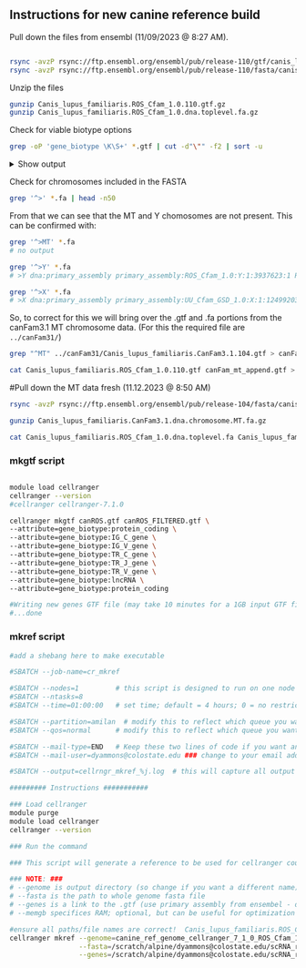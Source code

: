 ## Instructions for new canine reference build


Pull down the files from ensembl (11/09/2023 @ 8:27 AM).
```sh

rsync -avzP rsync://ftp.ensembl.org/ensembl/pub/release-110/gtf/canis_lupus_familiaris/Canis_lupus_familiaris.ROS_Cfam_1.0.110.gtf.gz .
rsync -avzP rsync://ftp.ensembl.org/ensembl/pub/release-110/fasta/canis_lupus_familiaris/dna/Canis_lupus_familiaris.ROS_Cfam_1.0.dna.toplevel.fa.gz .

```

Unzip the files
```sh
gunzip Canis_lupus_familiaris.ROS_Cfam_1.0.110.gtf.gz
gunzip Canis_lupus_familiaris.ROS_Cfam_1.0.dna.toplevel.fa.gz
```

Check for viable biotype options
```sh
grep -oP 'gene_biotype \K\S+' *.gtf | cut -d"\"" -f2 | sort -u
```

<details>
  <summary>Show output</summary>
```sh
###output
# IG_C_gene
# IG_V_gene
# TR_C_gene
# TR_J_gene
# TR_V_gene
# Y_RNA
# lncRNA
# miRNA
# misc_RNA
# processed_pseudogene
# protein_coding
# pseudogene
# rRNA
# ribozyme
# scaRNA
# snRNA
# snoRNA
# vault_RNA
```
</details>


Check for chromosomes included in the FASTA
```sh
grep '^>' *.fa | head -n50
```

From that we can see that the MT and Y chomosomes are not present. This can be confirmed with:
```sh
grep '^>MT' *.fa
# no output

grep '^>Y' *.fa
# >Y dna:primary_assembly primary_assembly:ROS_Cfam_1.0:Y:1:3937623:1 REF

grep '^>X' *.fa 
# >X dna:primary_assembly primary_assembly:UU_Cfam_GSD_1.0:X:1:124992030:1 REF
```

So, to correct for this we will bring over the .gtf and .fa portions from the canFam3.1 MT chromosome data.
(For this the required file are `../canFam31/`)
```sh
grep "^MT" ../canFam31/Canis_lupus_familiaris.CanFam3.1.104.gtf > canFam_mt_append.gtf

cat Canis_lupus_familiaris.ROS_Cfam_1.0.110.gtf canFam_mt_append.gtf > canROS.gtf
```

#Pull down the MT data fresh (11.12.2023 @ 8:50 AM)
```sh
rsync -avzP rsync://ftp.ensembl.org/ensembl/pub/release-104/fasta/canis_lupus_familiaris/dna/Canis_lupus_familiaris.CanFam3.1.dna.chromosome.MT.fa.gz .

gunzip Canis_lupus_familiaris.CanFam3.1.dna.chromosome.MT.fa.gz

cat Canis_lupus_familiaris.ROS_Cfam_1.0.dna.toplevel.fa Canis_lupus_familiaris.CanFam3.1.dna.chromosome.MT.fa > canROS_toplevel_mt.fa
```


### mkgtf script


```sh

module load cellranger
cellranger --version
#cellranger cellranger-7.1.0

cellranger mkgtf canROS.gtf canROS_FILTERED.gtf \
--attribute=gene_biotype:protein_coding \
--attribute=gene_biotype:IG_C_gene \
--attribute=gene_biotype:IG_V_gene \
--attribute=gene_biotype:TR_C_gene \
--attribute=gene_biotype:TR_J_gene \
--attribute=gene_biotype:TR_V_gene \
--attribute=gene_biotype:lncRNA \
--attribute=gene_biotype:protein_coding

#Writing new genes GTF file (may take 10 minutes for a 1GB input GTF file)...
#...done
```

### mkref script

```sh
#add a shebang here to make executable

#SBATCH --job-name=cr_mkref

#SBATCH --nodes=1         # this script is designed to run on one node
#SBATCH --ntasks=8
#SBATCH --time=01:00:00   # set time; default = 4 hours; 0 = no restriction

#SBATCH --partition=amilan  # modify this to reflect which queue you want to use. Either 'shas' or 'shas-testing'
#SBATCH --qos=normal      # modify this to reflect which queue you want to use. Options are 'normal' and 'testing'

#SBATCH --mail-type=END   # Keep these two lines of code if you want an e-mail sent to you when it is complete.
#SBATCH --mail-user=dyammons@colostate.edu ### change to your email address ###

#SBATCH --output=cellrngr_mkref_%j.log  # this will capture all output in a logfile with %j as the job #

######### Instructions ###########

### Load cellranger
module purge
module load cellranger
cellranger --version

### Run the command

### This script will generate a reference to be used for cellranger counts ###

### NOTE: ###
# --genome is output directory (so change if you want a different name)
# --fasta is the path to whole genome fasta file
# --genes is a link to the .gtf (use primary assembly from ensembel - dont use all assemblys)
# --memgb specifices RAM; optional, but can be useful for optimization of each genome

#ensure all paths/file names are correct!  Canis_lupus_familiaris.ROS_Cfam_1.0.110.gtf
cellranger mkref --genome=canine_ref_genome_cellranger_7_1_0_ROS_Cfam_1_0_110_base \
                 --fasta=/scratch/alpine/dyammons@colostate.edu/scRNA_references/canine/ros/canROS_toplevel_mt.fa \
                 --genes=/scratch/alpine/dyammons@colostate.edu/scRNA_references/canine/ros/canROS_FILTERED.gtf

```
